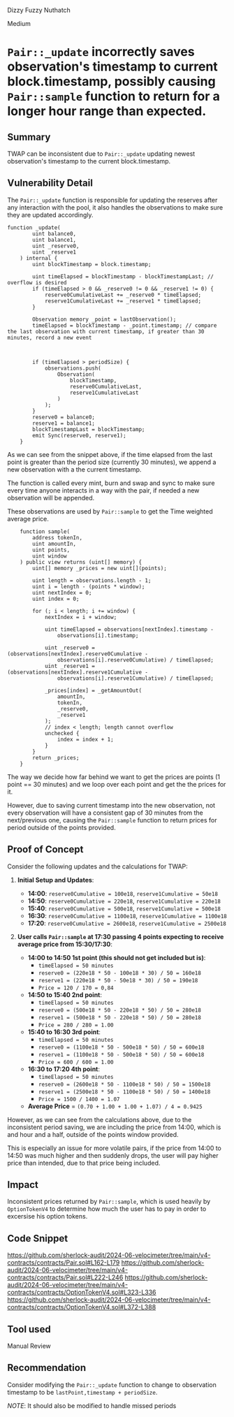 Dizzy Fuzzy Nuthatch

Medium

# `Pair::_update` incorrectly saves observation's timestamp to current block.timestamp, possibly causing `Pair::sample` function to return for a longer hour range than expected.

## Summary

TWAP can be inconsistent due to `Pair::_update` updating newest observation's timestamp to the current block.timestamp.

## Vulnerability Detail

The `Pair::_update` function is responsible for updating the reserves after any interaction with the pool, it also handles the observations to make sure they are updated accordingly.

```solidity
function _update(
        uint balance0,
        uint balance1,
        uint _reserve0,
        uint _reserve1
    ) internal {
        uint blockTimestamp = block.timestamp;

        uint timeElapsed = blockTimestamp - blockTimestampLast; // overflow is desired
        if (timeElapsed > 0 && _reserve0 != 0 && _reserve1 != 0) {
            reserve0CumulativeLast += _reserve0 * timeElapsed;
            reserve1CumulativeLast += _reserve1 * timeElapsed;
        }

        Observation memory _point = lastObservation();
        timeElapsed = blockTimestamp - _point.timestamp; // compare the last observation with current timestamp, if greater than 30 minutes, record a new event



        if (timeElapsed > periodSize) {
            observations.push(
                Observation(
                    blockTimestamp,
                    reserve0CumulativeLast,
                    reserve1CumulativeLast
                )
            );
        }
        reserve0 = balance0;
        reserve1 = balance1;
        blockTimestampLast = blockTimestamp;
        emit Sync(reserve0, reserve1);
    }
```

As we can see from the snippet above, if the time elapsed from the last point is greater than the period size (currently 30 minutes), we append a new observation with a the current timestamp.

The function is called every mint, burn and swap and sync to make sure every time anyone interacts in a way with the pair, if needed a new observation will be appended.

These observations are used by `Pair::sample` to get the Time weighted average price.

```solidity
    function sample(
        address tokenIn,
        uint amountIn,
        uint points,
        uint window
    ) public view returns (uint[] memory) {
        uint[] memory _prices = new uint[](points);

        uint length = observations.length - 1;
        uint i = length - (points * window);
        uint nextIndex = 0;
        uint index = 0;

        for (; i < length; i += window) {
            nextIndex = i + window;

            uint timeElapsed = observations[nextIndex].timestamp -
                observations[i].timestamp;

            uint _reserve0 = (observations[nextIndex].reserve0Cumulative -
                observations[i].reserve0Cumulative) / timeElapsed;
            uint _reserve1 = (observations[nextIndex].reserve1Cumulative -
                observations[i].reserve1Cumulative) / timeElapsed;

            _prices[index] = _getAmountOut(
                amountIn,
                tokenIn,
                _reserve0,
                _reserve1
            );
            // index < length; length cannot overflow
            unchecked {
                index = index + 1;
            }
        }
        return _prices;
    }
```

The way we decide how far behind we want to get the prices are points  (1 point == 30 minutes) and we loop over each point and get the the prices for it.

However, due to saving current timestamp into the new observation, not every observation will have a consistent gap of 30 minutes from the next/previous one, causing the `Pair::sample` function to return prices for period outside of the points provided.

## Proof of Concept

Consider the following updates and the calculations for TWAP:

1. **Initial Setup and Updates**:
    - **14:00**: `reserve0Cumulative = 100e18`, `reserve1Cumulative = 50e18`
    - **14:50**: `reserve0Cumulative = 220e18`, `reserve1Cumulative = 220e18`
    - **15:40**: `reserve0Cumulative = 500e18`, `reserve1Cumulative = 500e18`
    - **16:30**: `reserve0Cumulative = 1100e18`, `reserve1Cumulative = 1100e18`
    - **17:20**: `reserve0Cumulative = 2600e18`, `reserve1Cumulative = 2500e18`

2. **User calls `Pair::sample` at 17:30 passing 4 points expecting to receive average price from  15:30/17:30**:
    - **14:00 to 14:50 1st point (this should not get included but is)**: 
      - `timeElapsed = 50 minutes`
      - `reserve0 = (220e18 * 50 - 100e18 * 30) / 50 = 160e18`
      - `reserve1 = (220e18 * 50 - 50e18 * 30) / 50 = 190e18`
      - `Price = 120 / 170 = 0,84`
    - **14:50 to 15:40 2nd point**: 
      - `timeElapsed = 50 minutes`
      - `reserve0 = (500e18 * 50 - 220e18 * 50) / 50 = 280e18`
      - `reserve1 = (500e18 * 50 - 220e18 * 50) / 50 = 280e18`
      - `Price = 280 / 280 = 1.00`
    - **15:40 to 16:30 3rd point**: 
      - `timeElapsed = 50 minutes`
      - `reserve0 = (1100e18 * 50 - 500e18 * 50) / 50 = 600e18`
      - `reserve1 = (1100e18 * 50 - 500e18 * 50) / 50 = 600e18`
      - `Price = 600 / 600 = 1.00`
    - **16:30 to 17:20 4th point**: 
      - `timeElapsed = 50 minutes`
      - `reserve0 = (2600e18 * 50 - 1100e18 * 50) / 50 = 1500e18`
      - `reserve1 = (2500e18 * 50 - 1100e18 * 50) / 50 = 1400e18`
      - `Price = 1500 / 1400 = 1.07`
    - **Average Price** = `(0.70 + 1.00 + 1.00 + 1.07) / 4 = 0.9425`
    
However, as we can see from the calculations above, due to the inconsistent period saving, we are including the price from 14:00, which is and hour and a half, outside of the points window provided. 

This is especially an issue for more volatile pairs, if the price from 14:00 to 14:50 was much higher and then suddenly drops, the user will pay higher price than intended, due to that price being included.
 

## Impact

Inconsistent prices returned by `Pair::sample`, which is used heavily by `OptionTokenV4` to determine how much the user has to pay in order to excersise his option tokens.

## Code Snippet

https://github.com/sherlock-audit/2024-06-velocimeter/tree/main/v4-contracts/contracts/Pair.sol#L162-L179
https://github.com/sherlock-audit/2024-06-velocimeter/tree/main/v4-contracts/contracts/Pair.sol#L222-L246
https://github.com/sherlock-audit/2024-06-velocimeter/tree/main/v4-contracts/contracts/OptionTokenV4.sol#L323-L336
https://github.com/sherlock-audit/2024-06-velocimeter/tree/main/v4-contracts/contracts/OptionTokenV4.sol#L372-L388

## Tool used

Manual Review

## Recommendation

Consider modifying the `Pair::_update` function to change to observation timestamp to be `lastPoint,timestamp + periodSize`.

*NOTE*: It should also be modified to handle missed periods
